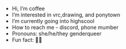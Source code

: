 -  Hi, I’m coffee
-  I’m interested in vrc,drawing, and ponytown
-  I’m currently going into highscool
-  How to reach me - discord, phone mumber
-  Pronouns: she/he/they genderqueer
-  Fun fact: 🤷🏼

<!---
CoffeeKAT21/CoffeeKAT21 is a ✨ special ✨ repository because its `README.md` (this file) appears on your GitHub profile.
You can click the Preview link to take a look at your changes.
--->
